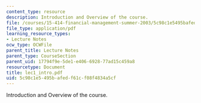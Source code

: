 ```yaml
---
content_type: resource
description: Introduction and Overview of the course.
file: /courses/15-414-financial-management-summer-2003/5c98c1e5495bafedf61cf08f4834a5cf_lec1_intro.pdf
file_type: application/pdf
learning_resource_types:
- Lecture Notes
ocw_type: OCWFile
parent_title: Lecture Notes
parent_type: CourseSection
parent_uid: 17794f9e-5de1-e406-6928-77ad15c459a8
resourcetype: Document
title: lec1_intro.pdf
uid: 5c98c1e5-495b-afed-f61c-f08f4834a5cf
---
```

Introduction and Overview of the course.

